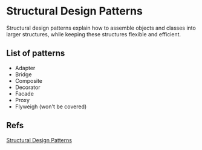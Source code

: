 # **Structural Design Patterns**

Structural design patterns explain how to assemble objects and classes into larger structures, while keeping these structures flexible and efficient.

## List of patterns
- Adapter
- Bridge
- Composite
- Decorator
- Facade
- Proxy
- Flyweigh (won't be covered)


## Refs
[Structural Design Patterns](https://refactoring.guru/design-patterns/structural-patterns)

